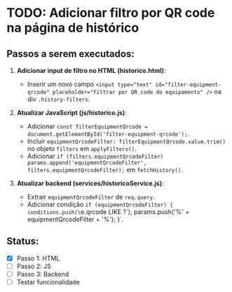 # TODO: Adicionar filtro por QR code na página de histórico

## Passos a serem executados:

1. **Adicionar input de filtro no HTML (historico.html)**:
   - Inserir um novo campo `<input type="text" id="filter-equipment-qrcode" placeholder="Filtrar por QR code do equipamento" />` na div `.history-filters`.

2. **Atualizar JavaScript (js/historico.js)**:
   - Adicionar `const filterEquipmentQrcode = document.getElementById('filter-equipment-qrcode');`.
   - Incluir `equipmentQrcodeFilter: filterEquipmentQrcode.value.trim()` no objeto `filters` em `applyFilters()`.
   - Adicionar `if (filters.equipmentQrcodeFilter) params.append('equipmentQrcodeFilter', filters.equipmentQrcodeFilter);` em `fetchHistory()`.

3. **Atualizar backend (services/historicoService.js)**:
   - Extrair `equipmentQrcodeFilter` de `req.query`.
   - Adicionar condição `if (equipmentQrcodeFilter) { conditions.push(\`e.qrcode LIKE ?\`); params.push('%' + equipmentQrcodeFilter + '%'); }`.

## Status:
- [x] Passo 1: HTML
- [ ] Passo 2: JS
- [ ] Passo 3: Backend
- [ ] Testar funcionalidade
